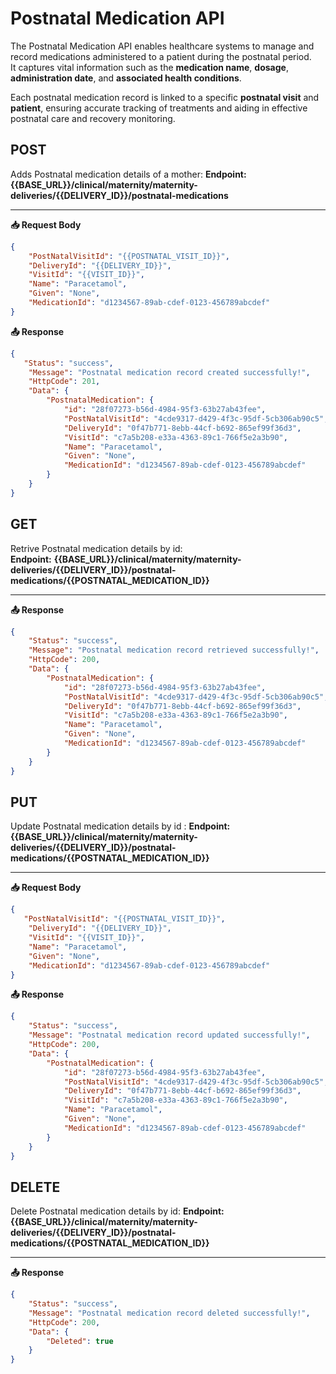 # Postnatal Medication API

The Postnatal Medication API enables healthcare systems to manage and record medications administered to a patient during the postnatal period.  
It captures vital information such as the **medication name**, **dosage**, **administration date**, and **associated health conditions**.

Each postnatal medication record is linked to a specific **postnatal visit** and **patient**, ensuring accurate tracking of treatments and aiding in effective postnatal care and recovery monitoring.

## POST

Adds Postnatal medication details of a  mother:
**Endpoint:** **{{BASE_URL}}/clinical/maternity/maternity-deliveries/{{DELIVERY_ID}}/postnatal-medications**

---

**📥 Request Body**
```json
{
    "PostNatalVisitId": "{{POSTNATAL_VISIT_ID}}",
    "DeliveryId": "{{DELIVERY_ID}}",
    "VisitId": "{{VISIT_ID}}",
    "Name": "Paracetamol",
    "Given": "None",
    "MedicationId": "d1234567-89ab-cdef-0123-456789abcdef"
}
```

**📤 Response**
```json
{
   "Status": "success",
    "Message": "Postnatal medication record created successfully!",
    "HttpCode": 201,
    "Data": {
        "PostnatalMedication": {
            "id": "28f07273-b56d-4984-95f3-63b27ab43fee",
            "PostNatalVisitId": "4cde9317-d429-4f3c-95df-5cb306ab90c5",
            "DeliveryId": "0f47b771-8ebb-44cf-b692-865ef99f36d3",
            "VisitId": "c7a5b208-e33a-4363-89c1-766f5e2a3b90",
            "Name": "Paracetamol",
            "Given": "None",
            "MedicationId": "d1234567-89ab-cdef-0123-456789abcdef"
        }
    }
}
```
## GET

Retrive Postnatal medication details by id:  
**Endpoint:** **{{BASE_URL}}/clinical/maternity/maternity-deliveries/{{DELIVERY_ID}}/postnatal-medications/{{POSTNATAL_MEDICATION_ID}}**

---

**📤 Response**
```json
{
    "Status": "success",
    "Message": "Postnatal medication record retrieved successfully!",
    "HttpCode": 200,
    "Data": {
        "PostnatalMedication": {
            "id": "28f07273-b56d-4984-95f3-63b27ab43fee",
            "PostNatalVisitId": "4cde9317-d429-4f3c-95df-5cb306ab90c5",
            "DeliveryId": "0f47b771-8ebb-44cf-b692-865ef99f36d3",
            "VisitId": "c7a5b208-e33a-4363-89c1-766f5e2a3b90",
            "Name": "Paracetamol",
            "Given": "None",
            "MedicationId": "d1234567-89ab-cdef-0123-456789abcdef"
        }
    }
}
```

## PUT

Update Postnatal medication details by id : 
**Endpoint:** **{{BASE_URL}}/clinical/maternity/maternity-deliveries/{{DELIVERY_ID}}/postnatal-medications/{{POSTNATAL_MEDICATION_ID}}**

---


**📥 Request Body**
```json
{
   "PostNatalVisitId": "{{POSTNATAL_VISIT_ID}}",
    "DeliveryId": "{{DELIVERY_ID}}",
    "VisitId": "{{VISIT_ID}}",
    "Name": "Paracetamol",
    "Given": "None",
    "MedicationId": "d1234567-89ab-cdef-0123-456789abcdef"
}
```

**📤 Response**
```json
{
    "Status": "success",
    "Message": "Postnatal medication record updated successfully!",
    "HttpCode": 200,
    "Data": {
        "PostnatalMedication": {
            "id": "28f07273-b56d-4984-95f3-63b27ab43fee",
            "PostNatalVisitId": "4cde9317-d429-4f3c-95df-5cb306ab90c5",
            "DeliveryId": "0f47b771-8ebb-44cf-b692-865ef99f36d3",
            "VisitId": "c7a5b208-e33a-4363-89c1-766f5e2a3b90",
            "Name": "Paracetamol",
            "Given": "None",
            "MedicationId": "d1234567-89ab-cdef-0123-456789abcdef"
        }
    }
}
```

## DELETE

Delete Postnatal medication details by id:
**Endpoint:** **{{BASE_URL}}/clinical/maternity/maternity-deliveries/{{DELIVERY_ID}}/postnatal-medications/{{POSTNATAL_MEDICATION_ID}}**

---

**📤 Response**
```json
{
    "Status": "success",
    "Message": "Postnatal medication record deleted successfully!",
    "HttpCode": 200,
    "Data": {
        "Deleted": true
    }
}
```